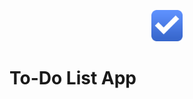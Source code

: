 <p align="center">
<img src="https://github.com/AranMesquita/To-Do-List/blob/main/assets/Todo.png" height="50" width="50"/>
</p>


# To-Do List App
